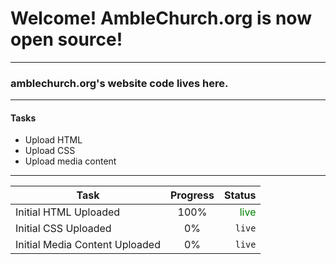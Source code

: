 # Welcome! AmbleChurch.org is now open source!
***
### amblechurch.org's website code lives here. 
***
#### Tasks
- Upload HTML
- Upload CSS
- Upload media content

***

| Task        | Progress           | Status |
| ------------- |:-------------:| -----:|
| Initial HTML Uploaded | 100% | <span  style="color:green">live</span> |
| Initial CSS Uploaded | 0% |   `live` |
| Initial Media Content Uploaded | 0% | `live` |
